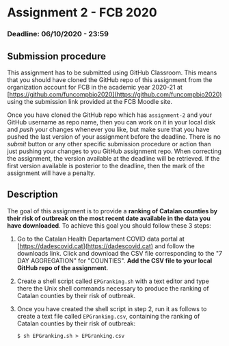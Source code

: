 # Assignment 2 - FCB 2020
### Deadline: 06/10/2020 - 23:59

## Submission procedure

This assignment has to be submitted using GitHub Classroom. This
means that you should have cloned the GitHub repo of this assignment from
the organization account for FCB in the academic year 2020-21 at
[https://github.com/funcompbio2020](https://github.com/funcompbio2020)
using the submission link provided at the FCB Moodle site.

Once you have cloned the GitHub repo which has `assignment-2` and your
GitHub username as repo name, then you can work on it in your local disk
and _push_ your changes whenever you like, but make sure that you have pushed
the last version of your assignment before the deadline. There is no
_submit_ button or any other specific submission procedure or action than
just pushing your changes to you GitHub assignment repo. When correcting the
assignment, the version available at the deadline will be retrieved. If the
first version available is posterior to the deadline, then the mark of the
assignment will have a penalty.

## Description

The goal of this assignment is to provide a **ranking of Catalan counties
by their risk of outbreak on the most recent date available in the data
you have downloaded**. To achieve this goal you should follow these 3 steps:

  1. Go to the Catalan Health Departament COVID data portal at
   [https://dadescovid.cat](https://dadescovid.cat) and follow the
   downloads link. Click and download the CSV file corresponding to
   the "7 DAY AGGREGATION" for "COUNTIES". **Add the CSV file to
   your local GitHub repo of the assignment**.

  2. Create a shell script called `EPGranking.sh` with a text editor
   and type there the Unix shell commands necessary to produce the
   ranking of Catalan counties by their risk of outbreak.

  3. Once you have created the shell script in step 2, run it as
   follows to create a text file called `EPGranking.csv`, containing
   the ranking of Catalan counties by their risk of outbreak:
     ```
     $ sh EPGranking.sh > EPGranking.csv
     ```
